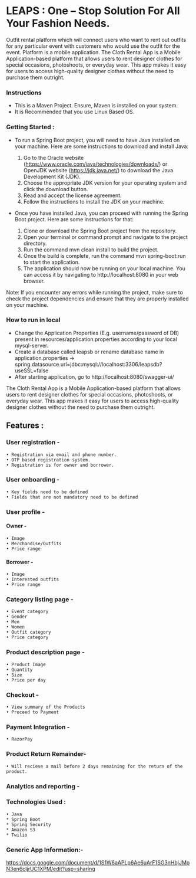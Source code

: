 # LEAPS : One – Stop Solution For All Your Fashion Needs.

Outfit rental platform which will connect users who want to rent out outfits for any particular event with customers who would use the outfit for the event. Platform is a mobile application. The Cloth Rental App is a Mobile Application-based platform that allows users to rent designer clothes for special occasions, photoshoots, or everyday wear. This app makes it easy for users to access high-quality designer clothes without the need to purchase them outright.

### Instructions

* This is a Maven Project. Ensure, Maven is installed on your system.
* It is Recommended that you use Linux Based OS.

### Getting Started :

* To run a Spring Boot project, you will need to have Java installed on your machine. Here are some instructions to download and install Java:

    1. Go to the Oracle website (https://www.oracle.com/java/technologies/downloads/) or OpenJDK website (https://jdk.java.net/) to download the Java Development Kit (JDK).
    2. Choose the appropriate JDK version for your operating system and click the download button.
    3. Read and accept the license agreement.
    4. Follow the instructions to install the JDK on your machine.

* Once you have installed Java, you can proceed with running the Spring Boot project. Here are some instructions for that:

    1. Clone or download the Spring Boot project from the repository.
    2. Open your terminal or command prompt and navigate to the project directory.
    3. Run the command mvn clean install to build the project.
    4. Once the build is complete, run the command mvn spring-boot:run to start the application.
    5. The application should now be running on your local machine. You can access it by navigating to http://localhost:8080 in your web browser.

Note: If you encounter any errors while running the project, make sure to check the project dependencies and ensure that they are properly installed on your machine.

### How to run in local

* Change the Application Properties (E.g. username/password of DB) present in resources/application.properties according to your local mysql-server.
* Create a database called leapsb or rename database name in application.properties -> spring.datasource.url=jdbc:mysql://localhost:3306/leapsdb?useSSL=false
* After starting application, go to http://localhost:8080/swagger-ui/

The Cloth Rental App is a Mobile Application-based platform that allows users to rent designer clothes for special occasions, photoshoots, or everyday wear. This app makes it easy for users to access high-quality designer clothes without the need to purchase them outright.

## Features :
### User registration -
    • Registration via email and phone number.
    • OTP based registration system.
    • Registration is for owner and borrower.
### User onboarding -
    • Key fields need to be defined
    • Fields that are not mandatory need to be defined
### User profile -
#### Owner -
    • Image
    • Merchandise/Outfits
    • Price range
#### Borrower -
    • Image
    • Interested outfits
    • Price range
### Category listing page -
    • Event category
    • Gender
    • Men
    • Women
    • Outfit category
    • Price category
### Product description page -
    • Product Image
    • Quantity
    • Size
    • Price per day
### Checkout -
    • View summary of the Products
    • Proceed to Payment
### Payment Integration -
    • RazorPay
### Product Return Remainder-
    • Will recieve a mail before 2 days remaining for the return of the product.
### Analytics and reporting -
### Technologies Used :
    • Java
    * Spring Boot
    * Spring Security
    * Amazon S3
    * Twilio
### Generic App Information:-
https://docs.google.com/document/d/1S1W6aAPLp6Ae6uArF1SG3nHbjJMpN3en6cIjrUC1XPM/edit?usp=sharing
